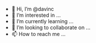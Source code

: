 - 👋 Hi, I’m @davinc
- 👀 I’m interested in ...
- 🌱 I’m currently learning ...
- 💞️ I’m looking to collaborate on ...
- 📫 How to reach me ...

<!---
davinc/davinc is a ✨ special ✨ repository because its `README.md` (this file) appears on your GitHub profile.
You can click the Preview link to take a look at your changes.
--->

